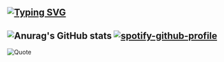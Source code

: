 [![Typing SVG](https://readme-typing-svg.demolab.com?font=Oswald&pause=1000&color=008BFF&center=true&vCenter=true&random=false&width=435&lines=Welcome+to+my+github+%F0%9F%99%8F;I+am+%40Pranav-Karra-3301)](https://git.io/typing-svg)
---
![Anurag's GitHub stats](https://github-readme-stats.vercel.app/api?username=Pranav-Karra-3301&show_icons=true&theme=merko)
[![spotify-github-profile](https://spotify-github-profile.vercel.app/api/view?uid=31upcnx4lq5jkxajpswotik5wnuu&cover_image=true&theme=default&show_offline=false&background_color=121212&interchange=true&bar_color=53b14f&bar_color_cover=false)](https://github.com/kittinan/spotify-github-profile)
---
![Quote](https://github-readme-quotes-bay.vercel.app/quote?theme=merko&animation=default&layout=default&font=default&fontColor=white&bgColor=black)
